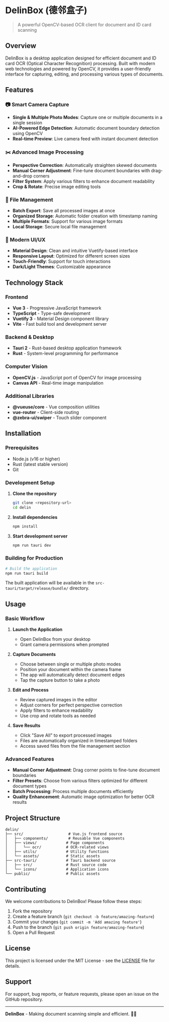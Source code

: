 # DelinBox (德邻盒子)

> A powerful OpenCV-based OCR client for document and ID card scanning

## Overview

DelinBox is a desktop application designed for efficient document and ID card OCR (Optical Character Recognition) processing. Built with modern web technologies and powered by OpenCV, it provides a user-friendly interface for capturing, editing, and processing various types of documents.

## Features

### 📷 Smart Camera Capture
- **Single & Multiple Photo Modes**: Capture one or multiple documents in a single session
- **AI-Powered Edge Detection**: Automatic document boundary detection using OpenCV
- **Real-time Preview**: Live camera feed with instant document detection

### ✂️ Advanced Image Processing
- **Perspective Correction**: Automatically straighten skewed documents
- **Manual Corner Adjustment**: Fine-tune document boundaries with drag-and-drop corners
- **Filter System**: Apply various filters to enhance document readability
- **Crop & Rotate**: Precise image editing tools

### 💾 File Management
- **Batch Export**: Save all processed images at once
- **Organized Storage**: Automatic folder creation with timestamp naming
- **Multiple Formats**: Support for various image formats
- **Local Storage**: Secure local file management

### 🎨 Modern UI/UX
- **Material Design**: Clean and intuitive Vuetify-based interface
- **Responsive Layout**: Optimized for different screen sizes
- **Touch-Friendly**: Support for touch interactions
- **Dark/Light Themes**: Customizable appearance

## Technology Stack

### Frontend
- **Vue 3** - Progressive JavaScript framework
- **TypeScript** - Type-safe development
- **Vuetify 3** - Material Design component library
- **Vite** - Fast build tool and development server

### Backend & Desktop
- **Tauri 2** - Rust-based desktop application framework
- **Rust** - System-level programming for performance

### Computer Vision
- **OpenCV.js** - JavaScript port of OpenCV for image processing
- **Canvas API** - Real-time image manipulation

### Additional Libraries
- **@vueuse/core** - Vue composition utilities
- **vue-router** - Client-side routing
- **@zebra-ui/swiper** - Touch slider component

## Installation

### Prerequisites
- Node.js (v16 or higher)
- Rust (latest stable version)
- Git

### Development Setup

1. **Clone the repository**
   ```bash
   git clone <repository-url>
   cd delin
   ```

2. **Install dependencies**
   ```bash
   npm install
   ```

3. **Start development server**
   ```bash
   npm run tauri dev
   ```

### Building for Production

```bash
# Build the application
npm run tauri build
```

The built application will be available in the `src-tauri/target/release/bundle/` directory.

## Usage

### Basic Workflow

1. **Launch the Application**
   - Open DelinBox from your desktop
   - Grant camera permissions when prompted

2. **Capture Documents**
   - Choose between single or multiple photo modes
   - Position your document within the camera frame
   - The app will automatically detect document edges
   - Tap the capture button to take a photo

3. **Edit and Process**
   - Review captured images in the editor
   - Adjust corners for perfect perspective correction
   - Apply filters to enhance readability
   - Use crop and rotate tools as needed

4. **Save Results**
   - Click "Save All" to export processed images
   - Files are automatically organized in timestamped folders
   - Access saved files from the file management section

### Advanced Features

- **Manual Corner Adjustment**: Drag corner points to fine-tune document boundaries
- **Filter Presets**: Choose from various filters optimized for different document types
- **Batch Processing**: Process multiple documents efficiently
- **Quality Enhancement**: Automatic image optimization for better OCR results

## Project Structure

```
delin/
├── src/                    # Vue.js frontend source
│   ├── components/         # Reusable Vue components
│   ├── views/             # Page components
│   │   └── ocr/           # OCR-related views
│   ├── utils/             # Utility functions
│   └── assets/            # Static assets
├── src-tauri/             # Tauri backend source
│   ├── src/               # Rust source code
│   └── icons/             # Application icons
└── public/                # Public assets
```

## Contributing

We welcome contributions to DelinBox! Please follow these steps:

1. Fork the repository
2. Create a feature branch (`git checkout -b feature/amazing-feature`)
3. Commit your changes (`git commit -m 'Add amazing feature'`)
4. Push to the branch (`git push origin feature/amazing-feature`)
5. Open a Pull Request

## License

This project is licensed under the MIT License - see the [LICENSE](LICENSE) file for details.

## Support

For support, bug reports, or feature requests, please open an issue on the GitHub repository.

---

**DelinBox** - Making document scanning simple and efficient. 📄✨